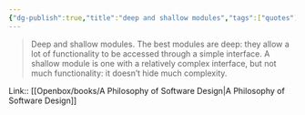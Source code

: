 ```yaml
---
{"dg-publish":true,"title":"deep and shallow modules","tags":["quotes"],"date":"2023-05-10T09:27:28+04:00","alias":"deep and shallow modules","dg-path":"/quotes/202305100927.md","permalink":"/quotes/202305100927/","dgPassFrontmatter":true}
---
```




> Deep and shallow modules. The best modules are deep: they allow a lot of functionality to be accessed through a simple interface. A shallow module is one with a relatively complex interface, but not much functionality: it doesn’t hide much complexity.

Link:: [[Openbox/books/A Philosophy of Software Design\|A Philosophy of Software Design]]

